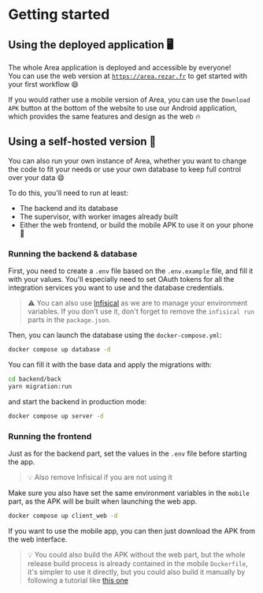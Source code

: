# Getting started

## Using the deployed application 🖥️

The whole Area application is deployed and accessible by everyone!\
You can use the web version at [`https://area.rezar.fr`](https://area.rezar.fr) to get started with your first workflow 😄

If you would rather use a mobile version of Area, you can use the `Download APK` button at the bottom of the website to use our Android application, which provides the same features and design as the web 🔥

## Using a self-hosted version 🧰

You can also run your own instance of Area, whether you want to change the
code to fit your needs or use your own database to keep full control over
your data 😄

To do this, you'll need to run at least:
- The backend and its database
- The supervisor, with worker images already built
- Either the web frontend, or build the mobile APK to use it on your phone 📱


### Running the backend & database

First, you need to create a `.env` file based on the `.env.example` file, and fill it with your values. You'll especially need to set OAuth tokens for all the integration services you want to use and the database credentials.

> ⚠️ You can also use [Infisical](https://infisical.com) as we are to manage your environment variables. If you don't use it, don't forget to remove the `infisical run` parts in the `package.json`.

Then, you can launch the database using the `docker-compose.yml`:

```sh
docker compose up database -d
```

You can fill it with the base data and apply the migrations with:

```sh
cd backend/back
yarn migration:run
```

and start the backend in production mode:

```sh
docker compose up server -d
```

### Running the frontend

Just as for the backend part, set the values in the `.env` file before starting the app.

> 💡 Also remove Infisical if you are not using it

Make sure you also have set the same environment variables in the `mobile` part, as the APK will be built when launching the web app.

```sh
docker compose up client_web -d
```

If you want to use the mobile app, you can then just download the APK from the web interface.

> 💡 You could also build the APK without the web part, but the whole release build process is already contained in the mobile `Dockerfile`,
it's simpler to use it directly, but you could also build it manually by following a tutorial like [this one](https://medium.com/@xpeho/ci-cd-flutter-avec-github-actions-16aadab8d32d)
